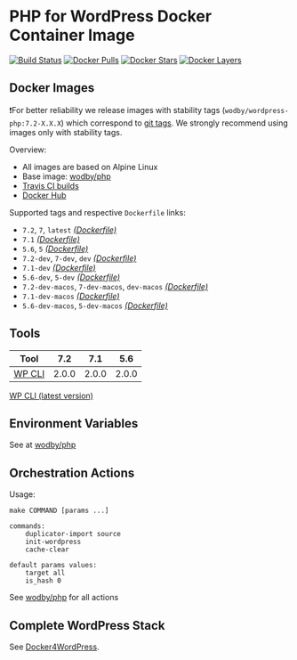 # PHP for WordPress Docker Container Image

[![Build Status](https://travis-ci.org/wodby/wordpress-php.svg?branch=master)](https://travis-ci.org/wodby/wordpress-php)
[![Docker Pulls](https://img.shields.io/docker/pulls/wodby/wordpress-php.svg)](https://hub.docker.com/r/wodby/wordpress-php)
[![Docker Stars](https://img.shields.io/docker/stars/wodby/wordpress-php.svg)](https://hub.docker.com/r/wodby/wordpress-php)
[![Docker Layers](https://images.microbadger.com/badges/image/wodby/wordpress-php.svg)](https://microbadger.com/images/wodby/wordpress-php)

## Docker Images

❗For better reliability we release images with stability tags (`wodby/wordpress-php:7.2-X.X.X`) which correspond to [git tags](https://github.com/wodby/wordpress-php/releases). We strongly recommend using images only with stability tags. 

Overview:

* All images are based on Alpine Linux
* Base image: [wodby/php](https://github.com/wodby/php)
* [Travis CI builds](https://travis-ci.org/wodby/wordpress-php) 
* [Docker Hub](https://hub.docker.com/r/wodby/wordpress-php)

[_(Dockerfile)_]: https://github.com/wodby/wordpress-php/tree/master/Dockerfile

Supported tags and respective `Dockerfile` links:

* `7.2`, `7`, `latest` [_(Dockerfile)_]
* `7.1` [_(Dockerfile)_]
* `5.6`, `5` [_(Dockerfile)_]
* `7.2-dev`, `7-dev`, `dev` [_(Dockerfile)_]
* `7.1-dev` [_(Dockerfile)_]
* `5.6-dev`, `5-dev` [_(Dockerfile)_]
* `7.2-dev-macos`, `7-dev-macos`, `dev-macos` [_(Dockerfile)_]
* `7.1-dev-macos` [_(Dockerfile)_]
* `5.6-dev-macos`, `5-dev-macos` [_(Dockerfile)_]

## Tools

[WP CLI]: https://github.com/wp-cli/wp-cli

| Tool      | 7.2     | 7.1     | 5.6     |
| --------- | ------- | ------- | ------- |
| [WP CLI]  | 2.0.0   | 2.0.0   | 2.0.0   |

[WP CLI (latest version)](https://packagist.org/packages/wp-cli/wp-cli)

## Environment Variables

See at [wodby/php](https://github.com/wodby/php)

## Orchestration Actions

Usage:
```
make COMMAND [params ...]
 
commands:
    duplicator-import source
    init-wordpress   
    cache-clear
    
default params values:
    target all
    is_hash 0 
```

See [wodby/php](https://github.com/wodby/php) for all actions

## Complete WordPress Stack

See [Docker4WordPress](https://github.com/wodby/docker4wordpress).
